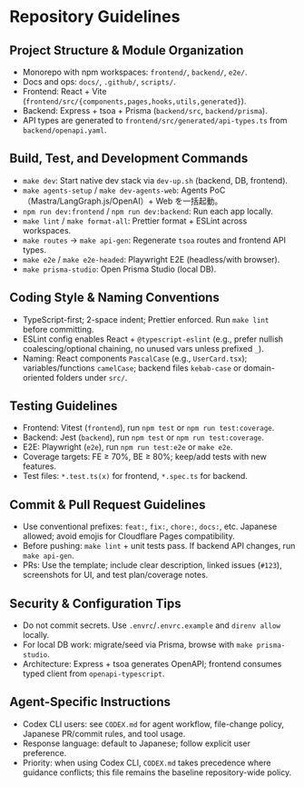 # Repository Guidelines

## Project Structure & Module Organization
- Monorepo with npm workspaces: `frontend/`, `backend/`, `e2e/`.
- Docs and ops: `docs/`, `.github/`, `scripts/`.
- Frontend: React + Vite (`frontend/src/{components,pages,hooks,utils,generated}`).
- Backend: Express + tsoa + Prisma (`backend/src`, `backend/prisma`).
- API types are generated to `frontend/src/generated/api-types.ts` from `backend/openapi.yaml`.

## Build, Test, and Development Commands
- `make dev`: Start native dev stack via `dev-up.sh` (backend, DB, frontend).
- `make agents-setup` / `make dev-agents-web`: Agents PoC（Mastra/LangGraph.js/OpenAI）+ Web を一括起動。
- `npm run dev:frontend` / `npm run dev:backend`: Run each app locally.
- `make lint` / `make format-all`: Prettier format + ESLint across workspaces.
- `make routes` → `make api-gen`: Regenerate `tsoa` routes and frontend API types.
- `make e2e` / `make e2e-headed`: Playwright E2E (headless/with browser).
- `make prisma-studio`: Open Prisma Studio (local DB).

## Coding Style & Naming Conventions
- TypeScript-first; 2-space indent; Prettier enforced. Run `make lint` before committing.
- ESLint config enables React + `@typescript-eslint` (e.g., prefer nullish coalescing/optional chaining, no unused vars unless prefixed `_`).
- Naming: React components `PascalCase` (e.g., `UserCard.tsx`); variables/functions `camelCase`; backend files `kebab-case` or domain-oriented folders under `src/`.

## Testing Guidelines
- Frontend: Vitest (`frontend`), run `npm test` or `npm run test:coverage`.
- Backend: Jest (`backend`), run `npm test` or `npm run test:coverage`.
- E2E: Playwright (`e2e`), run `npm run test:e2e` or `make e2e`.
- Coverage targets: FE ≥ 70%, BE ≥ 80%; keep/add tests with new features.
- Test files: `*.test.ts(x)` for frontend, `*.spec.ts` for backend.

## Commit & Pull Request Guidelines
- Use conventional prefixes: `feat:`, `fix:`, `chore:`, `docs:`, etc. Japanese allowed; avoid emojis for Cloudflare Pages compatibility.
- Before pushing: `make lint` + unit tests pass. If backend API changes, run `make api-gen`.
- PRs: Use the template; include clear description, linked issues (`#123`), screenshots for UI, and test plan/coverage notes.

## Security & Configuration Tips
- Do not commit secrets. Use `.envrc`/`.envrc.example` and `direnv allow` locally.
- For local DB work: migrate/seed via Prisma, browse with `make prisma-studio`.
- Architecture: Express + tsoa generates OpenAPI; frontend consumes typed client from `openapi-typescript`.

## Agent-Specific Instructions
- Codex CLI users: see `CODEX.md` for agent workflow, file-change policy, Japanese PR/commit rules, and tool usage.
- Response language: default to Japanese; follow explicit user preference.
- Priority: when using Codex CLI, `CODEX.md` takes precedence where guidance conflicts; this file remains the baseline repository-wide policy.
